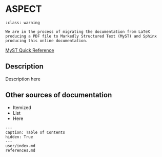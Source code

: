 # ASPECT

```{admonition} Under construction
:class: warning

We are in the process of migrating the documentation from LaTeX producing a PDF file to Markedly Structured Text (MyST) and Sphinx producing this online documentation.
```

[MyST Quick Reference](quickref.md)


## Description

Description here

## Other sources of documentation

* Itemized
* List
* Here

```{toctree}
---
caption: Table of Contents
hidden: True
---
user/index.md
references.md
```
